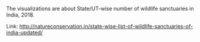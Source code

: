 The visualizations are about State/UT-wise number of wildlife sanctuaries in India, 2018.

Link: http://natureconservation.in/state-wise-list-of-wildlife-sanctuaries-of-india-updated/
